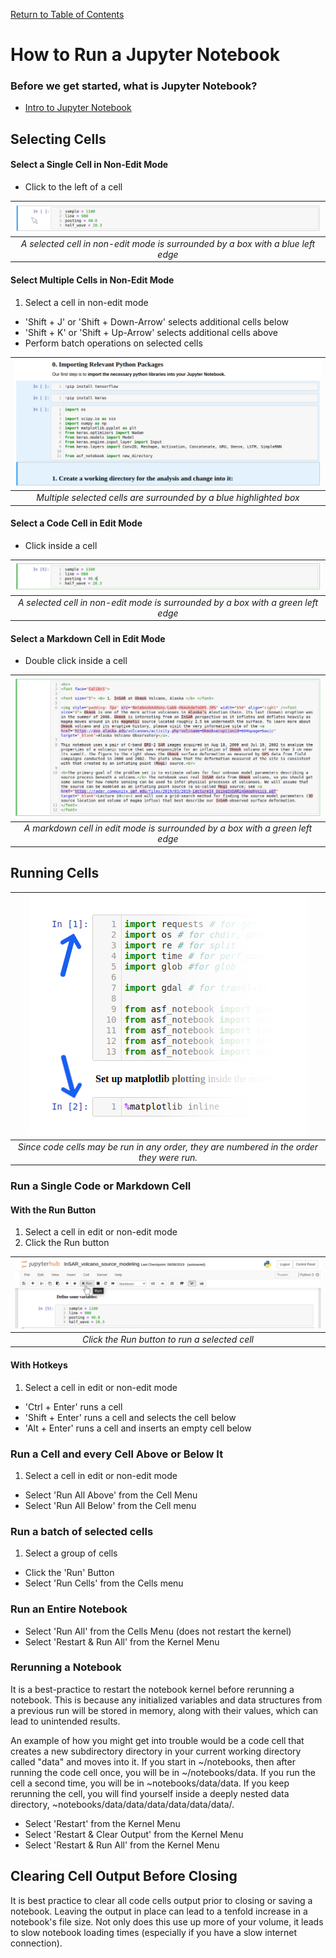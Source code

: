 [Return to Table of Contents](../user.md)

# How to Run a Jupyter Notebook

### Before we get started, what is Jupyter Notebook?
- [Intro to Jupyter Notebook](jupyter_notebook_intro.md)

## Selecting Cells
#### Select a Single Cell in Non-Edit Mode
- Click to the left of a cell

 | ![Selected cell in non-edit mode](../assets/select_cell_non_edit_mode.png) | 
 |:-------------:|
 | *A selected cell in non-edit mode is surrounded by a box with a blue left edge* |
 
#### Select Multiple Cells in Non-Edit Mode
1. Select a cell in non-edit mode
- 'Shift + J' or 'Shift + Down-Arrow' selects additional cells below
- 'Shift + K' or 'Shift + Up-Arrow' selects additional cells above
- Perform batch operations on selected cells

 | ![Multpile selected cells](../assets/select_mult_cells.png) | 
 |:-------------:|
 | *Multiple selected cells are surrounded by a blue highlighted box* |

#### Select a Code Cell in Edit Mode
- Click inside a cell

 | ![Selected code cell in edit mode](../assets/select_cell_edit_mode.png) | 
 |:-------------:|
 | *A selected cell in non-edit mode is surrounded by a box with a green left edge* |
 
#### Select a Markdown Cell in Edit Mode
- Double click inside a cell

 | ![Markdown cell in edit mode](../assets/markdown_cell_edit_mode.png) | 
 |:-------------:|
 | *A markdown cell in edit mode is surrounded by a box with a green left edge* |
 
 
## Running Cells
 | ![Clicking the Run button to run a cell](../assets/cell_numbers.png) | 
 |:-------------:|
 | *Since code cells may be run in any order, they are numbered in the order they were run.* |

### Run a Single Code or Markdown Cell
#### With the Run Button
1. Select a cell in edit or non-edit mode
1. Click the Run button

 | ![Clicking the Run button to run a cell](../assets/run_button.png) | 
 |:-------------:|
 | *Click the Run button to run a selected cell* |
 
#### With Hotkeys 
1. Select a cell in edit or non-edit mode
- 'Ctrl + Enter' runs a cell
- 'Shift + Enter' runs a cell and selects the cell below
- 'Alt + Enter' runs a cell and inserts an empty cell below

### Run a Cell and every Cell Above or Below It
1. Select a cell in edit or non-edit mode
- Select 'Run All Above' from the Cell Menu
- Select 'Run All Below' from the Cell menu

### Run a batch of selected cells
1. Select a group of cells
- Click the 'Run' Button
- Select 'Run Cells' from the Cells menu

### Run an Entire Notebook
- Select 'Run All' from the Cells Menu (does not restart the kernel)
- Select 'Restart & Run All' from the Kernel Menu

### Rerunning a Notebook
It is a best-practice to restart the notebook kernel before rerunning a notebook. This is because any initialized variables and data structures from a previous run will be stored in memory, along with their values, which can lead to unintended results.

An example of how you might get into trouble would be a code cell that creates a new subdirectory directory in your current working directory called "data" and moves into it. If you start in ~/notebooks, then after running the code cell once, you will be in ~/notebooks/data. If you run the cell a second time, you will be in ~notebooks/data/data. If you keep rerunning the cell, you will find yourself inside a deeply nested data directory, ~notebooks/data/data/data/data/data/data/. 
  
- Select 'Restart' from the Kernel Menu
- Select 'Restart & Clear Output' from the Kernel Menu
- Select 'Restart & Run All' from the Kernel Menu

## Clearing Cell Output Before Closing

It is best practice to clear all code cells output prior to closing or saving a notebook. Leaving the output in place can lead to a tenfold increase in a notebook's file size. Not only does this use up more of your volume, it leads to slow notebook loading times (especially if you have a slow internet connection).


 
 



